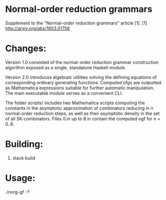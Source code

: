# Normal-order reduction grammars
Supplement to the "Normal-order reduction grammars" article [1].
[1] http://arxiv.org/abs/1603.01758

Changes:
========
Version 1.0 consisted of the normal-order reduction grammar construction
algorithm exposed as a single, standalone Haskell module. 

Version 2.0 introduces algebraic utilities solving the defining equations 
of corresponding ordinary generating functions. Computed ofgs are outputted 
as Mathematica expressions suitable for further automatic manipulation.
The main executable module serves as a convenient CLI.

The folder scripts/ includes two Mathematica scripts computing the constants in
the asymptotic approximation of combinators reducing in n normal-order reduction
steps, as well as their asymptotic density in the set of all SK-combinators.
Files 0.in up to 8.in contain the computed ogf for n = 0..8.

Building:
=========
1. stack build

Usage:
======
./norg-gf -?
